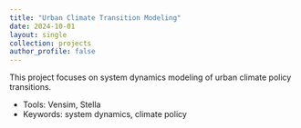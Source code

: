 ```yaml
---
title: "Urban Climate Transition Modeling"
date: 2024-10-01
layout: single
collection: projects
author_profile: false
---
```


This project focuses on system dynamics modeling of urban climate policy transitions.

- Tools: Vensim, Stella
- Keywords: system dynamics, climate policy

